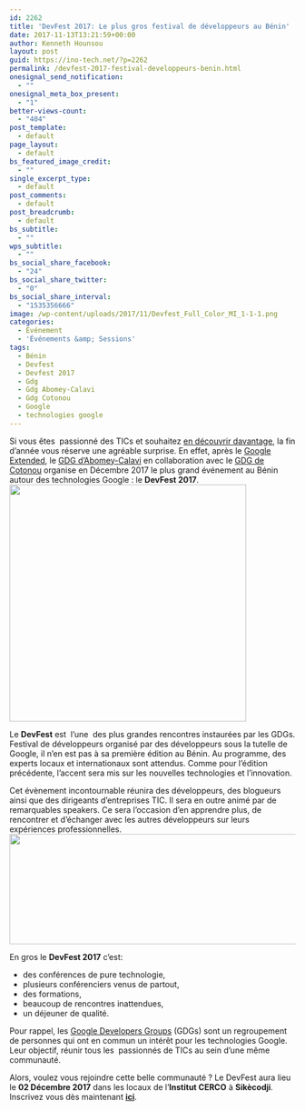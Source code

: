 ```yaml
---
id: 2262
title: 'DevFest 2017: Le plus gros festival de développeurs au Bénin'
date: 2017-11-13T13:21:59+00:00
author: Kenneth Hounsou
layout: post
guid: https://ino-tech.net/?p=2262
permalink: /devfest-2017-festival-developpeurs-benin.html
onesignal_send_notification:
  - ""
onesignal_meta_box_present:
  - "1"
better-views-count:
  - "404"
post_template:
  - default
page_layout:
  - default
bs_featured_image_credit:
  - ""
single_excerpt_type:
  - default
post_comments:
  - default
post_breadcrumb:
  - default
bs_subtitle:
  - ""
wps_subtitle:
  - ""
bs_social_share_facebook:
  - "24"
bs_social_share_twitter:
  - "0"
bs_social_share_interval:
  - "1535356666"
image: /wp-content/uploads/2017/11/Devfest_Full_Color_MI_1-1-1.png
categories:
  - Evénement
  - 'Événements &amp; Sessions'
tags:
  - Bénin
  - Devfest
  - Devfest 2017
  - Gdg
  - Gdg Abomey-Calavi
  - Gdg Cotonou
  - Google
  - technologies google
---
```

Si vous êtes  passionné des TICs et souhaitez [en découvrir davantage](https://ino-tech.net/outils-pour-les-developpeurs-aujourdhui.html), la fin d&rsquo;année vous réserve une agréable surprise. En effet, après le [Google Extended](https://www.meetup.com/fr-FR/GDG-Abomey-Calavi/events/239475476/), le [GDG d&rsquo;Abomey-Calavi](https://web.facebook.com/GDGAbomeyCalavi/) en collaboration avec le [GDG de Cotonou](https://web.facebook.com/gdgcotonou/) organise en Décembre 2017 le plus grand événement au Bénin autour des technologies Google : le **DevFest 2017**.<img class=" wp-image-2285 aligncenter" src="https://ino-tech.net/wp-content/uploads/2017/11/index.jpg" alt="" width="417" height="417" />

Le **DevFest** est  l&rsquo;une  des plus grandes rencontres instaurées par les GDGs. Festival de développeurs organisé par des développeurs sous la tutelle de Google, il n&rsquo;en est pas à sa première édition au Bénin. Au programme, des experts locaux et internationaux sont attendus. Comme pour l&rsquo;édition précédente, l&rsquo;accent sera mis sur les nouvelles technologies et l’innovation.

Cet évènement incontournable réunira des développeurs, des blogueurs ainsi que des dirigeants d’entreprises TIC. Il sera en outre animé par de remarquables speakers. Ce sera l&rsquo;occasion d&rsquo;en apprendre plus, de rencontrer et d’échanger avec les autres développeurs sur leurs expériences professionnelles.<img class=" wp-image-2289 aligncenter" src="https://ino-tech.net/wp-content/uploads/2017/11/Google-Devfest-Barcelona.png" alt="" width="640" height="194" />

En gros le **DevFest 2017** c&rsquo;est:

  * des conférences de pure technologie,
  * plusieurs conférenciers venus de partout,
  * des formations,
  * beaucoup de rencontres inattendues,
  * un déjeuner de qualité.

Pour rappel, les [Google Developers Groups](https://developers.google.com/groups/?hl=fr) (GDGs) sont un regroupement de personnes qui ont en commun un intérêt pour les technologies Google. Leur objectif, réunir tous les  passionnés de TICs au sein d’une même communauté.

Alors, voulez vous rejoindre cette belle communauté ? Le DevFest aura lieu le **02 Décembre 2017** dans les locaux de l’**Institut CERCO** à **Sikècodji**. Inscrivez vous dès maintenant <span style="font-weight: 400;"><a href="https://goo.gl/xDKS49"><strong>ici</strong></a>.<br /> </span>